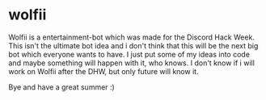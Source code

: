 # wolfii
Wolfii is a entertainment-bot which was made for the Discord Hack Week. This isn't the ultimate bot idea and i don't think that this will be the next big bot which everyone wants to have. I just put some of my ideas into code and maybe something will happen with it, who knows. I don't know if i will work on Wolfii after the DHW, but only future will know it.

Bye and have a great summer :)
